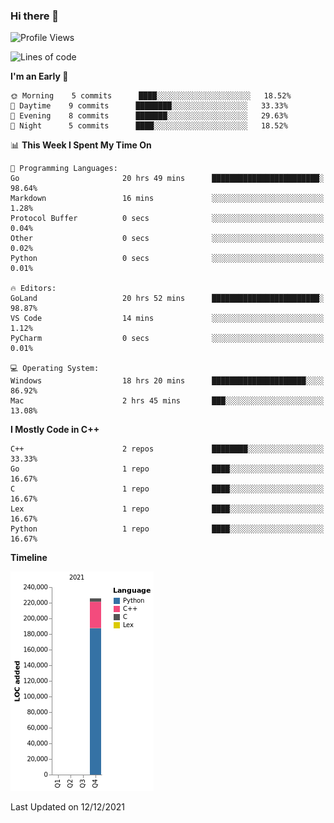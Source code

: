 ### Hi there 👋

<!--START_SECTION:waka-->
![Profile Views](http://img.shields.io/badge/Profile%20Views-11-blue)

![Lines of code](https://img.shields.io/badge/From%20Hello%20World%20I%27ve%20Written-226%20Thousand%20lines%20of%20code-blue)

**I'm an Early 🐤** 

```text
🌞 Morning    5 commits      ████░░░░░░░░░░░░░░░░░░░░░   18.52% 
🌆 Daytime    9 commits      ████████░░░░░░░░░░░░░░░░░   33.33% 
🌃 Evening    8 commits      ███████░░░░░░░░░░░░░░░░░░   29.63% 
🌙 Night      5 commits      ████░░░░░░░░░░░░░░░░░░░░░   18.52%

```


📊 **This Week I Spent My Time On** 

```text
💬 Programming Languages: 
Go                       20 hrs 49 mins      ████████████████████████░   98.64% 
Markdown                 16 mins             ░░░░░░░░░░░░░░░░░░░░░░░░░   1.28% 
Protocol Buffer          0 secs              ░░░░░░░░░░░░░░░░░░░░░░░░░   0.04% 
Other                    0 secs              ░░░░░░░░░░░░░░░░░░░░░░░░░   0.02% 
Python                   0 secs              ░░░░░░░░░░░░░░░░░░░░░░░░░   0.01%

🔥 Editors: 
GoLand                   20 hrs 52 mins      ████████████████████████░   98.87% 
VS Code                  14 mins             ░░░░░░░░░░░░░░░░░░░░░░░░░   1.12% 
PyCharm                  0 secs              ░░░░░░░░░░░░░░░░░░░░░░░░░   0.01%

💻 Operating System: 
Windows                  18 hrs 20 mins      █████████████████████░░░░   86.92% 
Mac                      2 hrs 45 mins       ███░░░░░░░░░░░░░░░░░░░░░░   13.08%

```

**I Mostly Code in C++** 

```text
C++                      2 repos             ████████░░░░░░░░░░░░░░░░░   33.33% 
Go                       1 repo              ████░░░░░░░░░░░░░░░░░░░░░   16.67% 
C                        1 repo              ████░░░░░░░░░░░░░░░░░░░░░   16.67% 
Lex                      1 repo              ████░░░░░░░░░░░░░░░░░░░░░   16.67% 
Python                   1 repo              ████░░░░░░░░░░░░░░░░░░░░░   16.67%

```


**Timeline**

![Chart not found](https://raw.githubusercontent.com/h3n4l/h3n4l/main/charts/bar_graph.png) 


 Last Updated on 12/12/2021
<!--END_SECTION:waka-->

